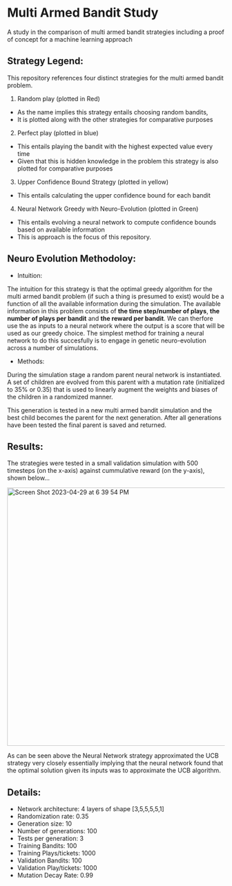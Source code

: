 # Multi Armed Bandit Study
A study in the comparison of multi armed bandit strategies including a proof of concept for a machine learning approach

## Strategy Legend:

This repository references four distinct strategies for the multi armed bandit problem. 

1. Random play (plotted in Red)
 - As the name implies this strategy entails choosing random bandits,
 - It is plotted along with the other strategies for comparative purposes
 
 2. Perfect play (plotted in blue)
- This entails playing the bandit with the highest expected value every time
- Given that this is hidden knowledge in the problem this strategy is also plotted for comparative purposes

3. Upper Confidence Bound Strategy (plotted in yellow)
- This entails calculating the upper confidence bound for each bandit

4. Neural Network Greedy with Neuro-Evolution (plotted in Green)
- This entails evolving a neural network to compute confidence bounds based on available information
- This is approach is the focus of this repository.

## Neuro Evolution Methodoloy:

- Intuition: 

The intuition for this strategy is that the optimal greedy algorithm for the multi armed bandit problem (if such a thing is presumed to exist) would be a function of all the available information during the simulation. The available information in this problem consists of **the time step/number of plays**, **the number of plays per bandit** and **the reward per bandit**. We can therfore use the as inputs to a neural network where the output is a score that will be used as our greedy choice. The simplest method for training a neural network to do this succesfully is to engage in genetic neuro-evolution across a number of simulations. 

- Methods:

During the simulation stage a random parent neural network is instantiated. A set of children are evolved from this parent with a mutation rate (initialized to 35% or 0.35) that is used to linearly augment the weights and biases of the children in a randomized manner. 

This generation is tested in a new multi armed bandit simulation and the best child becomes the parent for the next generation. After all generations have been tested the final parent is saved and returned. 



## Results:

The strategies were tested in a small validation simulation with 500 timesteps (on the x-axis) against cummulative reward (on the y-axis), shown below...


<img width="596" alt="Screen Shot 2023-04-29 at 6 39 54 PM" src="https://user-images.githubusercontent.com/108235294/235326997-bc92aa36-48c8-4104-b580-2db7544ea932.png">



As can be seen above the Neural Network strategy approximated the UCB strategy very closely essentially implying that the neural network found that the optimal solution given its inputs was to approximate the UCB algorithm.

## Details:
- Network architecture: 4 layers of shape [3,5,5,5,5,1]
- Randomization rate: 0.35
- Generation size: 10
- Number of generations: 100
- Tests per generation: 3
- Training Bandits: 100
- Training Plays/tickets: 1000
- Validation Bandits: 100
- Validation Play/tickets: 1000
- Mutation Decay Rate: 0.99
